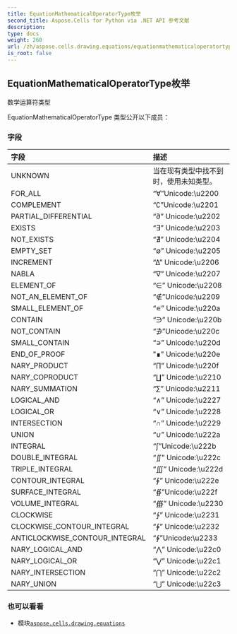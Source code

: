 ```yaml
---
title: EquationMathematicalOperatorType枚举
second_title: Aspose.Cells for Python via .NET API 参考文献
description:
type: docs
weight: 260
url: /zh/aspose.cells.drawing.equations/equationmathematicaloperatortype/
is_root: false
---
```

## EquationMathematicalOperatorType枚举
数学运算符类型



EquationMathematicalOperatorType 类型公开以下成员：

### 字段
|字段|描述|
| :- | :- |
| UNKNOWN |当在现有类型中找不到时，使用未知类型。|
| FOR_ALL |“∀”Unicode:\u2200|
| COMPLEMENT | “∁”Unicode:\u2201|
| PARTIAL_DIFFERENTIAL | “∂” Unicode:\u2202|
| EXISTS | “∃” Unicode:\u2203|
| NOT_EXISTS | “∄” Unicode:\u2204|
| EMPTY_SET | “∅” Unicode:\u2205|
| INCREMENT | “∆” Unicode:\u2206|
| NABLA | “∇” Unicode:\u2207|
| ELEMENT_OF | “∈” Unicode:\u2208|
| NOT_AN_ELEMENT_OF | “∉”Unicode:\u2209|
| SMALL_ELEMENT_OF | “∊” Unicode:\u220a|
| CONTAIN | “∋” Unicode:\u220b|
| NOT_CONTAIN |“∌”Unicode:\u220c|
| SMALL_CONTAIN | “∍” Unicode:\u220d|
| END_OF_PROOF | "∎" Unicode:\u220e|
| NARY_PRODUCT | “∏” Unicode:\u220f|
| NARY_COPRODUCT | “∐” Unicode:\u2210|
| NARY_SUMMATION | “∑” Unicode:\u2211|
| LOGICAL_AND | “∧” Unicode:\u2227|
| LOGICAL_OR | “∨” Unicode:\u2228|
| INTERSECTION | “∩” Unicode:\u2229|
| UNION | “∪” Unicode:\u222a|
| INTEGRAL | “∫”Unicode:\u222b|
| DOUBLE_INTEGRAL | “∬” Unicode:\u222c|
| TRIPLE_INTEGRAL | “∭” Unicode:\u222d|
| CONTOUR_INTEGRAL | “∮” Unicode:\u222e|
| SURFACE_INTEGRAL | “∯”Unicode:\u222f|
| VOLUME_INTEGRAL | “∰” Unicode:\u2230|
| CLOCKWISE | “∱” Unicode:\u2231|
| CLOCKWISE_CONTOUR_INTEGRAL | “∲” Unicode:\u2232|
| ANTICLOCKWISE_CONTOUR_INTEGRAL | “∳”Unicode:\u2233|
| NARY_LOGICAL_AND | “⋀” Unicode:\u22c0|
| NARY_LOGICAL_OR | “⋁” Unicode:\u22c1|
| NARY_INTERSECTION | “⋂” Unicode:\u22c2|
| NARY_UNION | “⋃” Unicode:\u22c3|



### 也可以看看
* 模块[`aspose.cells.drawing.equations`](..)
